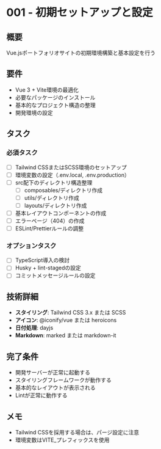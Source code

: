 # 001 - 初期セットアップと設定

## 概要
Vue.jsポートフォリオサイトの初期環境構築と基本設定を行う

## 要件
- Vue 3 + Vite環境の最適化
- 必要なパッケージのインストール
- 基本的なプロジェクト構造の整理
- 開発環境の設定

## タスク

### 必須タスク
- [ ] Tailwind CSSまたはSCSS環境のセットアップ
- [ ] 環境変数の設定（.env.local, .env.production）
- [ ] src配下のディレクトリ構造整理
  - [ ] composables/ディレクトリ作成
  - [ ] utils/ディレクトリ作成
  - [ ] layouts/ディレクトリ作成
- [ ] 基本レイアウトコンポーネントの作成
- [ ] エラーページ（404）の作成
- [ ] ESLint/Prettierルールの調整

### オプションタスク
- [ ] TypeScript導入の検討
- [ ] Husky + lint-stagedの設定
- [ ] コミットメッセージルールの設定

## 技術詳細
- **スタイリング**: Tailwind CSS 3.x または SCSS
- **アイコン**: @iconify/vue または heroicons
- **日付処理**: dayjs
- **Markdown**: marked または markdown-it

## 完了条件
- 開発サーバーが正常に起動する
- スタイリングフレームワークが動作する
- 基本的なレイアウトが表示される
- Lintが正常に動作する

## メモ
- Tailwind CSSを採用する場合は、パージ設定に注意
- 環境変数はVITE_プレフィックスを使用